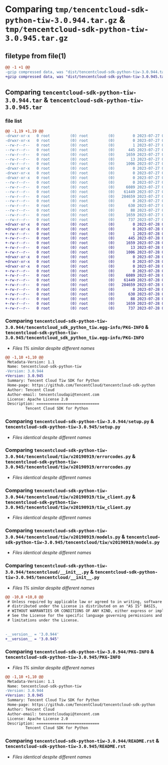 # Comparing `tmp/tencentcloud-sdk-python-tiw-3.0.944.tar.gz` & `tmp/tencentcloud-sdk-python-tiw-3.0.945.tar.gz`

## filetype from file(1)

```diff
@@ -1 +1 @@
-gzip compressed data, was "dist/tencentcloud-sdk-python-tiw-3.0.944.tar", last modified: Thu Jul 27 02:25:54 2023, max compression
+gzip compressed data, was "dist/tencentcloud-sdk-python-tiw-3.0.945.tar", last modified: Fri Jul 28 00:37:51 2023, max compression
```

## Comparing `tencentcloud-sdk-python-tiw-3.0.944.tar` & `tencentcloud-sdk-python-tiw-3.0.945.tar`

### file list

```diff
@@ -1,19 +1,19 @@
-drwxr-xr-x   0 root         (0) root         (0)        0 2023-07-27 02:25:54.000000 tencentcloud-sdk-python-tiw-3.0.944/
-drwxr-xr-x   0 root         (0) root         (0)        0 2023-07-27 02:25:54.000000 tencentcloud-sdk-python-tiw-3.0.944/tencentcloud_sdk_python_tiw.egg-info/
--rw-r--r--   0 root         (0) root         (0)        1 2023-07-27 02:25:54.000000 tencentcloud-sdk-python-tiw-3.0.944/tencentcloud_sdk_python_tiw.egg-info/dependency_links.txt
--rw-r--r--   0 root         (0) root         (0)      445 2023-07-27 02:25:54.000000 tencentcloud-sdk-python-tiw-3.0.944/tencentcloud_sdk_python_tiw.egg-info/SOURCES.txt
--rw-r--r--   0 root         (0) root         (0)     1659 2023-07-27 02:25:54.000000 tencentcloud-sdk-python-tiw-3.0.944/tencentcloud_sdk_python_tiw.egg-info/PKG-INFO
--rw-r--r--   0 root         (0) root         (0)       13 2023-07-27 02:25:54.000000 tencentcloud-sdk-python-tiw-3.0.944/tencentcloud_sdk_python_tiw.egg-info/top_level.txt
--rw-r--r--   0 root         (0) root         (0)     1006 2023-07-27 02:25:54.000000 tencentcloud-sdk-python-tiw-3.0.944/setup.py
-drwxr-xr-x   0 root         (0) root         (0)        0 2023-07-27 02:25:54.000000 tencentcloud-sdk-python-tiw-3.0.944/tencentcloud/
-drwxr-xr-x   0 root         (0) root         (0)        0 2023-07-27 02:25:54.000000 tencentcloud-sdk-python-tiw-3.0.944/tencentcloud/tiw/
-drwxr-xr-x   0 root         (0) root         (0)        0 2023-07-27 02:25:54.000000 tencentcloud-sdk-python-tiw-3.0.944/tencentcloud/tiw/v20190919/
--rw-r--r--   0 root         (0) root         (0)        0 2023-07-27 02:25:54.000000 tencentcloud-sdk-python-tiw-3.0.944/tencentcloud/tiw/v20190919/__init__.py
--rw-r--r--   0 root         (0) root         (0)     6089 2023-07-27 02:25:54.000000 tencentcloud-sdk-python-tiw-3.0.944/tencentcloud/tiw/v20190919/errorcodes.py
--rw-r--r--   0 root         (0) root         (0)    61449 2023-07-27 02:25:54.000000 tencentcloud-sdk-python-tiw-3.0.944/tencentcloud/tiw/v20190919/tiw_client.py
--rw-r--r--   0 root         (0) root         (0)   284659 2023-07-27 02:25:54.000000 tencentcloud-sdk-python-tiw-3.0.944/tencentcloud/tiw/v20190919/models.py
--rw-r--r--   0 root         (0) root         (0)        0 2023-07-27 02:25:54.000000 tencentcloud-sdk-python-tiw-3.0.944/tencentcloud/tiw/__init__.py
--rw-r--r--   0 root         (0) root         (0)      630 2023-07-27 02:25:54.000000 tencentcloud-sdk-python-tiw-3.0.944/tencentcloud/__init__.py
--rw-r--r--   0 root         (0) root         (0)       88 2023-07-27 02:25:54.000000 tencentcloud-sdk-python-tiw-3.0.944/setup.cfg
--rw-r--r--   0 root         (0) root         (0)     1659 2023-07-27 02:25:54.000000 tencentcloud-sdk-python-tiw-3.0.944/PKG-INFO
--rw-r--r--   0 root         (0) root         (0)      737 2023-07-27 02:25:54.000000 tencentcloud-sdk-python-tiw-3.0.944/README.rst
+drwxr-xr-x   0 root         (0) root         (0)        0 2023-07-28 00:37:51.000000 tencentcloud-sdk-python-tiw-3.0.945/
+drwxr-xr-x   0 root         (0) root         (0)        0 2023-07-28 00:37:51.000000 tencentcloud-sdk-python-tiw-3.0.945/tencentcloud_sdk_python_tiw.egg-info/
+-rw-r--r--   0 root         (0) root         (0)        1 2023-07-28 00:37:51.000000 tencentcloud-sdk-python-tiw-3.0.945/tencentcloud_sdk_python_tiw.egg-info/dependency_links.txt
+-rw-r--r--   0 root         (0) root         (0)      445 2023-07-28 00:37:51.000000 tencentcloud-sdk-python-tiw-3.0.945/tencentcloud_sdk_python_tiw.egg-info/SOURCES.txt
+-rw-r--r--   0 root         (0) root         (0)     1659 2023-07-28 00:37:51.000000 tencentcloud-sdk-python-tiw-3.0.945/tencentcloud_sdk_python_tiw.egg-info/PKG-INFO
+-rw-r--r--   0 root         (0) root         (0)       13 2023-07-28 00:37:51.000000 tencentcloud-sdk-python-tiw-3.0.945/tencentcloud_sdk_python_tiw.egg-info/top_level.txt
+-rw-r--r--   0 root         (0) root         (0)     1006 2023-07-28 00:37:51.000000 tencentcloud-sdk-python-tiw-3.0.945/setup.py
+drwxr-xr-x   0 root         (0) root         (0)        0 2023-07-28 00:37:51.000000 tencentcloud-sdk-python-tiw-3.0.945/tencentcloud/
+drwxr-xr-x   0 root         (0) root         (0)        0 2023-07-28 00:37:51.000000 tencentcloud-sdk-python-tiw-3.0.945/tencentcloud/tiw/
+drwxr-xr-x   0 root         (0) root         (0)        0 2023-07-28 00:37:51.000000 tencentcloud-sdk-python-tiw-3.0.945/tencentcloud/tiw/v20190919/
+-rw-r--r--   0 root         (0) root         (0)        0 2023-07-28 00:37:51.000000 tencentcloud-sdk-python-tiw-3.0.945/tencentcloud/tiw/v20190919/__init__.py
+-rw-r--r--   0 root         (0) root         (0)     6089 2023-07-28 00:37:51.000000 tencentcloud-sdk-python-tiw-3.0.945/tencentcloud/tiw/v20190919/errorcodes.py
+-rw-r--r--   0 root         (0) root         (0)    61449 2023-07-28 00:37:51.000000 tencentcloud-sdk-python-tiw-3.0.945/tencentcloud/tiw/v20190919/tiw_client.py
+-rw-r--r--   0 root         (0) root         (0)   284659 2023-07-28 00:37:51.000000 tencentcloud-sdk-python-tiw-3.0.945/tencentcloud/tiw/v20190919/models.py
+-rw-r--r--   0 root         (0) root         (0)        0 2023-07-28 00:37:51.000000 tencentcloud-sdk-python-tiw-3.0.945/tencentcloud/tiw/__init__.py
+-rw-r--r--   0 root         (0) root         (0)      630 2023-07-28 00:37:51.000000 tencentcloud-sdk-python-tiw-3.0.945/tencentcloud/__init__.py
+-rw-r--r--   0 root         (0) root         (0)       88 2023-07-28 00:37:51.000000 tencentcloud-sdk-python-tiw-3.0.945/setup.cfg
+-rw-r--r--   0 root         (0) root         (0)     1659 2023-07-28 00:37:51.000000 tencentcloud-sdk-python-tiw-3.0.945/PKG-INFO
+-rw-r--r--   0 root         (0) root         (0)      737 2023-07-28 00:37:51.000000 tencentcloud-sdk-python-tiw-3.0.945/README.rst
```

### Comparing `tencentcloud-sdk-python-tiw-3.0.944/tencentcloud_sdk_python_tiw.egg-info/PKG-INFO` & `tencentcloud-sdk-python-tiw-3.0.945/tencentcloud_sdk_python_tiw.egg-info/PKG-INFO`

 * *Files 1% similar despite different names*

```diff
@@ -1,10 +1,10 @@
 Metadata-Version: 1.1
 Name: tencentcloud-sdk-python-tiw
-Version: 3.0.944
+Version: 3.0.945
 Summary: Tencent Cloud Tiw SDK for Python
 Home-page: https://github.com/TencentCloud/tencentcloud-sdk-python
 Author: Tencent Cloud
 Author-email: tencentcloudapi@tencent.com
 License: Apache License 2.0
 Description: ============================
         Tencent Cloud SDK for Python
```

### Comparing `tencentcloud-sdk-python-tiw-3.0.944/setup.py` & `tencentcloud-sdk-python-tiw-3.0.945/setup.py`

 * *Files identical despite different names*

### Comparing `tencentcloud-sdk-python-tiw-3.0.944/tencentcloud/tiw/v20190919/errorcodes.py` & `tencentcloud-sdk-python-tiw-3.0.945/tencentcloud/tiw/v20190919/errorcodes.py`

 * *Files identical despite different names*

### Comparing `tencentcloud-sdk-python-tiw-3.0.944/tencentcloud/tiw/v20190919/tiw_client.py` & `tencentcloud-sdk-python-tiw-3.0.945/tencentcloud/tiw/v20190919/tiw_client.py`

 * *Files identical despite different names*

### Comparing `tencentcloud-sdk-python-tiw-3.0.944/tencentcloud/tiw/v20190919/models.py` & `tencentcloud-sdk-python-tiw-3.0.945/tencentcloud/tiw/v20190919/models.py`

 * *Files identical despite different names*

### Comparing `tencentcloud-sdk-python-tiw-3.0.944/tencentcloud/__init__.py` & `tencentcloud-sdk-python-tiw-3.0.945/tencentcloud/__init__.py`

 * *Files 1% similar despite different names*

```diff
@@ -10,8 +10,8 @@
 # Unless required by applicable law or agreed to in writing, software
 # distributed under the License is distributed on an "AS IS" BASIS,
 # WITHOUT WARRANTIES OR CONDITIONS OF ANY KIND, either express or implied.
 # See the License for the specific language governing permissions and
 # limitations under the License.
 
 
-__version__ = '3.0.944'
+__version__ = '3.0.945'
```

### Comparing `tencentcloud-sdk-python-tiw-3.0.944/PKG-INFO` & `tencentcloud-sdk-python-tiw-3.0.945/PKG-INFO`

 * *Files 1% similar despite different names*

```diff
@@ -1,10 +1,10 @@
 Metadata-Version: 1.1
 Name: tencentcloud-sdk-python-tiw
-Version: 3.0.944
+Version: 3.0.945
 Summary: Tencent Cloud Tiw SDK for Python
 Home-page: https://github.com/TencentCloud/tencentcloud-sdk-python
 Author: Tencent Cloud
 Author-email: tencentcloudapi@tencent.com
 License: Apache License 2.0
 Description: ============================
         Tencent Cloud SDK for Python
```

### Comparing `tencentcloud-sdk-python-tiw-3.0.944/README.rst` & `tencentcloud-sdk-python-tiw-3.0.945/README.rst`

 * *Files identical despite different names*

